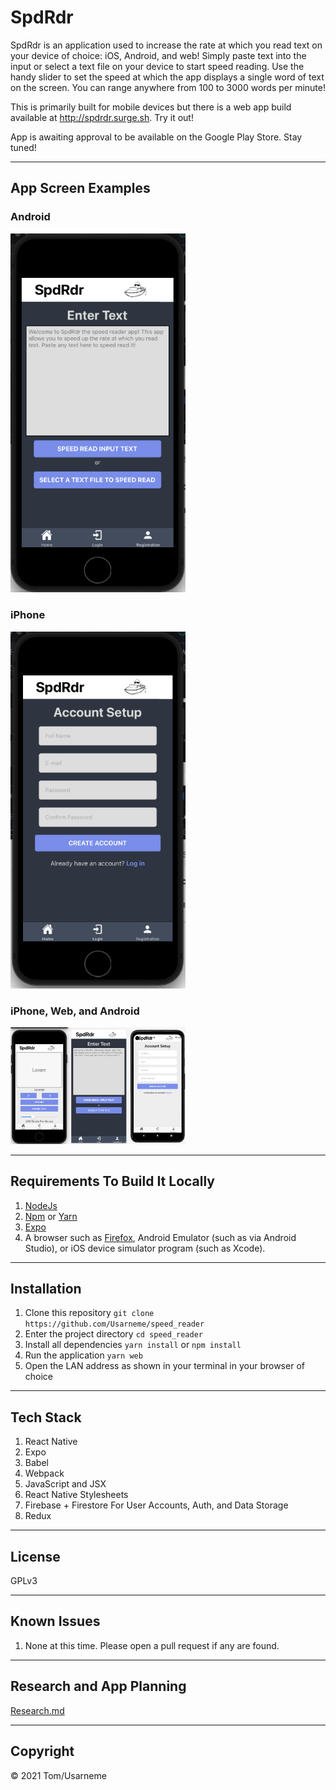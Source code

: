 # SpdRdr

SpdRdr is an application used to increase the rate at which you read text on your device of choice: iOS, Android, and web! Simply paste text into the input or select a text file on your device to start speed reading. Use the handy slider to set the speed at which the app displays a single word of text on the screen. You can range anywhere from 100 to 3000 words per minute!

This is primarily built for mobile devices but there is a web app build available at http://spdrdr.surge.sh. Try it out!

App is awaiting approval to be available on the Google Play Store. Stay tuned!

---

## App Screen Examples

### Android

<img width="280px" src="./ReadmeAssets/android.png" alt="android implementation" />

### iPhone

<img width="280px" src="./ReadmeAssets/iphone.png" alt="iphone implementation" />

### iPhone, Web, and Android

<img width="280px" src="./ReadmeAssets/devices.png" alt="android, iphone, and web implementations" />

---

## Requirements To Build It Locally

1. [NodeJs](https://nodejs.org/en/)
2. [Npm](https://www.npmjs.com/) or [Yarn](https://yarnpkg.com/)
3. [Expo](https://docs.expo.io/get-started/installation/)
4. A browser such as [Firefox](https://www.mozilla.org/en-US/firefox/new/), Android Emulator (such as via Android Studio), or iOS device simulator program (such as Xcode).

---

## Installation

1. Clone this repository `git clone https://github.com/Usarneme/speed_reader`
2. Enter the project directory `cd speed_reader`
3. Install all dependencies `yarn install` or `npm install`
4. Run the application `yarn web`
5. Open the LAN address as shown in your terminal in your browser of choice

---

## Tech Stack

1. React Native
2. Expo
3. Babel
4. Webpack
5. JavaScript and JSX
6. React Native Stylesheets
7. Firebase + Firestore For User Accounts, Auth, and Data Storage
8. Redux

---

## License

GPLv3

---

## Known Issues

1. None at this time. Please open a pull request if any are found.

---

## Research and App Planning

[Research.md](Research.md)

---

## Copyright

&copy; 2021 Tom/Usarneme
